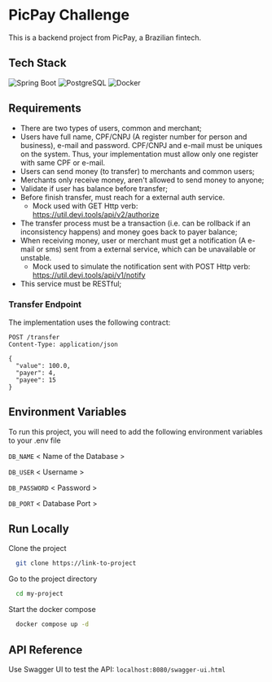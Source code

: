 
# PicPay Challenge

This is a backend project from PicPay, a Brazilian fintech.


## Tech Stack

<span>
    <img src="https://img.shields.io/badge/Spring_Boot-F2F4F9?style=for-the-badge&logo=spring-boot" alt="Spring Boot" />
    <img src="https://img.shields.io/badge/PostgreSQL-316192?style=for-the-badge&logo=postgresql&logoColor=white" alt="PostgreSQL" />
    <img src="https://img.shields.io/badge/Docker-2CA5E0?style=for-the-badge&logo=docker&logoColor=white" alt="Docker" />
</span>


## Requirements

- There are two types of users, common and merchant;
- Users have full name, CPF/CNPJ (A register number for person and business), e-mail and password. CPF/CNPJ and e-mail must be uniques on the system. Thus, your implementation must allow only one register with same CPF or e-mail.
- Users can send money (to transfer) to merchants and common users;
- Merchants only receive money, aren't allowed to send money to anyone;
- Validate if user has balance before transfer;
- Before finish transfer, must reach for a external auth service.
    - Mock used with GET Http verb: https://util.devi.tools/api/v2/authorize
- The transfer process must be a transaction (i.e. can be rollback if an inconsistency happens) and money goes back to payer balance;
- When receiving money, user or merchant must get a notification (A e-mail or sms) sent from a external service, which can be unavailable or unstable.
    - Mock used to simulate the notification sent with POST Http verb: https://util.devi.tools/api/v1/notify
- This service must be RESTful;

### Transfer Endpoint
The implementation uses the following contract:

```
POST /transfer
Content-Type: application/json

{
  "value": 100.0,
  "payer": 4,
  "payee": 15
}
```
## Environment Variables

To run this project, you will need to add the following environment variables to your .env file

`DB_NAME` < Name of the Database >

`DB_USER` < Username >

`DB_PASSWORD` < Password >

`DB_PORT` < Database Port >

## Run Locally

Clone the project

```bash
  git clone https://link-to-project
```

Go to the project directory

```bash
  cd my-project
```

Start the docker compose

```bash
  docker compose up -d
```

## API Reference

Use Swagger UI to test the API: ```localhost:8080/swagger-ui.html```
